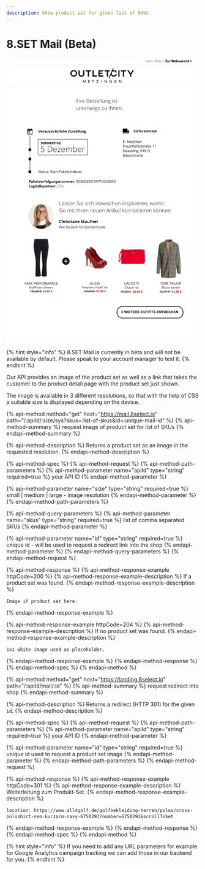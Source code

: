 ```yaml
---
description: Show product set for given list of SKUs
---
```


# 8.SET Mail \(Beta\)

![example order confirmation email](../.gitbook/assets/mail_parcellab.png)

{% hint style="info" %}
8.SET Mail is currently in beta and will not be available by default. Please speak to your account manager to test it.
{% endhint %}

Our API provides an image of the product set as well as a link that takes the customer to the product detail page with the product set just shown. 

The image is available in 3 different resolutions, so that with the help of CSS a suitable size is displayed depending on the device.

{% api-method method="get" host="https://mail.8select.io" path="/:apiId/:size/sys?skus=:list-of-skus&id=:unique-mail-id" %}
{% api-method-summary %}
request image of product set for list of SKUs
{% endapi-method-summary %}

{% api-method-description %}
Returns a product set as an image in the requested resolution.
{% endapi-method-description %}

{% api-method-spec %}
{% api-method-request %}
{% api-method-path-parameters %}
{% api-method-parameter name="apiId" type="string" required=true %}
your API ID
{% endapi-method-parameter %}

{% api-method-parameter name="size" type="string" required=true %}
small \| medium \| large - image resolution
{% endapi-method-parameter %}
{% endapi-method-path-parameters %}

{% api-method-query-parameters %}
{% api-method-parameter name="skus" type="string" required=true %}
list of comma separated SKUs
{% endapi-method-parameter %}

{% api-method-parameter name="id" type="string" required=true %}
unique id - will be used to request a redirect link into the shop
{% endapi-method-parameter %}
{% endapi-method-query-parameters %}
{% endapi-method-request %}

{% api-method-response %}
{% api-method-response-example httpCode=200 %}
{% api-method-response-example-description %}
If a product set was found.
{% endapi-method-response-example-description %}

```
Image if product set here.
```
{% endapi-method-response-example %}

{% api-method-response-example httpCode=204 %}
{% api-method-response-example-description %}
If no product set was found.
{% endapi-method-response-example-description %}

```
1x1 white image used as placeholder.
```
{% endapi-method-response-example %}
{% endapi-method-response %}
{% endapi-method-spec %}
{% endapi-method %}

{% api-method method="get" host="https://landing.8select.io" path="/:apiId/mail/:id" %}
{% api-method-summary %}
request redirect into shop
{% endapi-method-summary %}

{% api-method-description %}
Returns a redirect \(HTTP 301\) for the given `id`.
{% endapi-method-description %}

{% api-method-spec %}
{% api-method-request %}
{% api-method-path-parameters %}
{% api-method-parameter name="apiId" type="string" required=true %}
your API ID
{% endapi-method-parameter %}

{% api-method-parameter name="id" type="string" required=true %}
unique id used to request a product set image
{% endapi-method-parameter %}
{% endapi-method-path-parameters %}
{% endapi-method-request %}

{% api-method-response %}
{% api-method-response-example httpCode=301 %}
{% api-method-response-example-description %}
Weiterleitung zum Produkt-Set.
{% endapi-method-response-example-description %}

```http
location: https://www.all4golf.de/golfbekleidung-herren/polos/cross-poloshirt-neo-kurzarm-navy-6750293?number=6750293&scrollToSet
```
{% endapi-method-response-example %}
{% endapi-method-response %}
{% endapi-method-spec %}
{% endapi-method %}

{% hint style="info" %}
If you need to add any URL parameters for example for Google Analytics campaign tracking we can add those in our backend for you.
{% endhint %}

